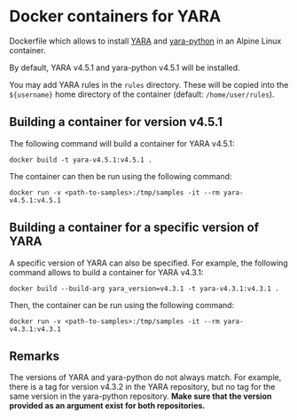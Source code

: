 # Docker containers for YARA

Dockerfile which allows to install [YARA](https://github.com/VirusTotal/yara) and [yara-python](https://github.com/VirusTotal/yara-python) in an Alpine Linux container.

By default, YARA v4.5.1 and yara-python v4.5.1 will be installed.

You may add YARA rules in the ```rules``` directory. These will be copied into the ```${username}``` home directory of the container (default: ```/home/user/rules```).


## Building a container for version v4.5.1

The following command will build a container for YARA v4.5.1:

```
docker build -t yara-v4.5.1:v4.5.1 .
```

The container can then be run using the following command:

```
docker run -v <path-to-samples>:/tmp/samples -it --rm yara-v4.5.1:v4.5.1
```


## Building a container for a specific version of YARA

A specific version of YARA can also be specified. For example, the following command allows to build a container for YARA v4.3.1:

```
docker build --build-arg yara_version=v4.3.1 -t yara-v4.3.1:v4.3.1 .
```

Then, the container can be run using the following command: 

```
docker run -v <path-to-samples>:/tmp/samples -it --rm yara-v4.3.1:v4.3.1
```


## Remarks

The versions of YARA and yara-python do not always match. For example, there is a tag for version v4.3.2 in the YARA repository, but no tag for the same version in the yara-python repository. **Make sure that the version provided as an argument exist for both repositories.**